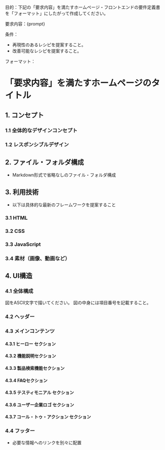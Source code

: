 目的：下記の「要求内容」を満たすホームページ・フロントエンドの要件定義書を「フォーマット」にしたがって作成してください。

要求内容：{prompt}

条件：
- 再現性のあるレシピを提案すること。
- 改善可能なレシピを提案すること。

フォーマット：

# 「要求内容」を満たすホームページのタイトル

## 1. コンセプト
### 1.1 全体的なデザインコンセプト
### 1.2 レスポンシブルデザイン

## 2. ファイル・フォルダ構成
- Markdown形式で省略なしのファイル・フォルダ構成

## 3. 利用技術
- 以下は具体的な最新のフレームワークを提案すること

### 3.1 HTML
### 3.2 CSS
### 3.3 JavaScript
### 3.4 素材（画像、動画など）

## 4. UI構造

### 4.1 全体構成
図をASCII文字で描いてください。
図の中身には項目番号を記載すること。

### 4.2 ヘッダー
### 4.3 メインコンテンツ
#### 4.3.1 ヒーロー セクション
#### 4.3.2 機能説明セクション
#### 4.3.3 製品検索機能セクション
#### 4.3.4 FAQセクション
#### 4.3.5 テスティモニアル セクション
#### 4.3.6 ユーザー企業ロゴ セクション
#### 4.3.7 コール・トゥ・アクション セクション
### 4.4 フッター
- 必要な情報へのリンクを別々に配置
